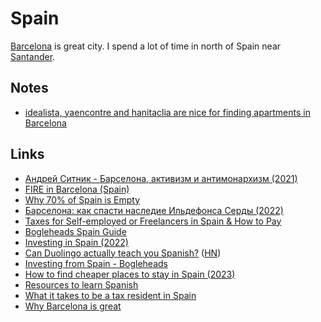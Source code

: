 # Spain

[Barcelona](https://en.wikipedia.org/wiki/Barcelona) is great city. I spend a lot of time in north of Spain near [Santander](https://en.wikipedia.org/wiki/Santander,_Spain).

## Notes

- [idealista, yaencontre and hanitaclia are nice for finding apartments in Barcelona](https://twitter.com/cxgonzalez/status/1676325517539135491)

## Links

- [Андрей Ситник - Барселона, активизм и антимонархизм (2021)](https://overcast.fm/+QPQmOrRj0)
- [FIRE in Barcelona (Spain)](https://www.reddit.com/r/EuropeFIRE/comments/soeujg/fire_in_barcelona_spain/)
- [Why 70% of Spain is Empty](https://www.youtube.com/watch?v=pL8XPZp4-5c)
- [Барселона: как спасти наследие Ильдефонса Серды (2022)](https://habr.com/ru/company/ruvds/blog/679064/)
- [Taxes for Self-employed or Freelancers in Spain & How to Pay](https://balcellsgroup.com/freelance-taxes-in-spain/)
- [Bogleheads Spain Guide](https://bogleheads.es/guia)
- [Investing in Spain (2022)](https://www.reddit.com/r/eupersonalfinance/comments/yzxwn2/12k_saved_living_in_spain_where_to_start_investing/)
- [Can Duolingo actually teach you Spanish?](https://www.bloomberg.com/news/features/2022-12-02/duolingo-plus-gave-fans-of-free-app-a-cost-worth-paying) ([HN](https://news.ycombinator.com/item?id=33910439))
- [Investing from Spain - Bogleheads](https://www.bogleheads.org/wiki/Investing_from_Spain)
- [How to find cheaper places to stay in Spain (2023)](https://www.reddit.com/r/digitalnomad/comments/114y3ux/anywhere_in_spain_affordable_for_a_month_stay/)
- [Resources to learn Spanish](https://twitter.com/buildsghost/status/1628513830019170306)
- [What it takes to be a tax resident in Spain](https://www.reddit.com/r/ExpatFIRE/comments/11q5qrk/moving_to_spain_taxes_as_resident_nonresident/)
- [Why Barcelona is great](https://twitter.com/cxgonzalez/status/1676189872816635905)
